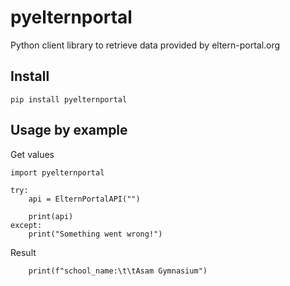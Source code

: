 # pyelternportal
Python client library to retrieve data provided by eltern-portal.org

## Install
```
pip install pyelternportal
```

## Usage by example
Get values
```
import pyelternportal

try:
    api = ElternPortalAPI("")

    print(api)
except:
    print("Something went wrong!")
```

Result
```
    print(f"school_name:\t\tAsam Gymnasium")
```
